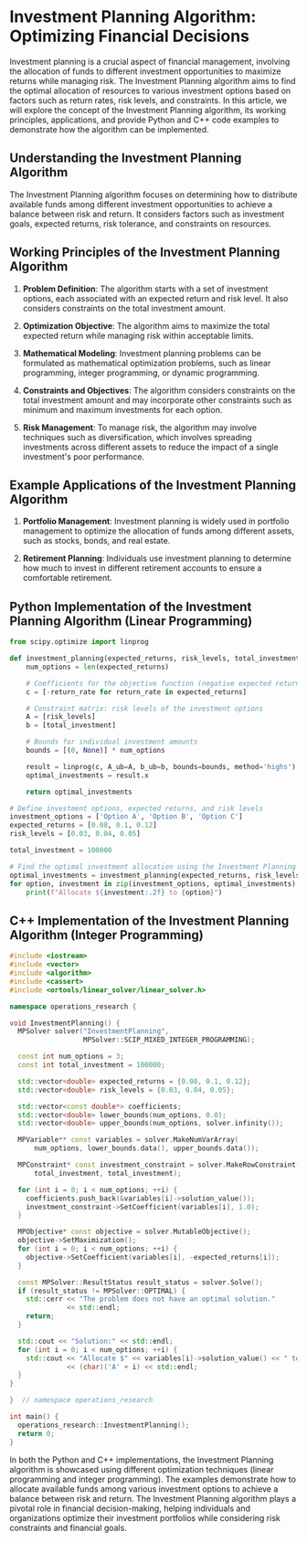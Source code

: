 # Investment Planning Algorithm: Optimizing Financial Decisions

Investment planning is a crucial aspect of financial management, involving the allocation of funds to different investment opportunities to maximize returns while managing risk. The Investment Planning algorithm aims to find the optimal allocation of resources to various investment options based on factors such as return rates, risk levels, and constraints. In this article, we will explore the concept of the Investment Planning algorithm, its working principles, applications, and provide Python and C++ code examples to demonstrate how the algorithm can be implemented.

## Understanding the Investment Planning Algorithm

The Investment Planning algorithm focuses on determining how to distribute available funds among different investment opportunities to achieve a balance between risk and return. It considers factors such as investment goals, expected returns, risk tolerance, and constraints on resources.

## Working Principles of the Investment Planning Algorithm

1. **Problem Definition**: The algorithm starts with a set of investment options, each associated with an expected return and risk level. It also considers constraints on the total investment amount.

2. **Optimization Objective**: The algorithm aims to maximize the total expected return while managing risk within acceptable limits.

3. **Mathematical Modeling**: Investment planning problems can be formulated as mathematical optimization problems, such as linear programming, integer programming, or dynamic programming.

4. **Constraints and Objectives**: The algorithm considers constraints on the total investment amount and may incorporate other constraints such as minimum and maximum investments for each option.

5. **Risk Management**: To manage risk, the algorithm may involve techniques such as diversification, which involves spreading investments across different assets to reduce the impact of a single investment's poor performance.

## Example Applications of the Investment Planning Algorithm

1. **Portfolio Management**: Investment planning is widely used in portfolio management to optimize the allocation of funds among different assets, such as stocks, bonds, and real estate.

2. **Retirement Planning**: Individuals use investment planning to determine how much to invest in different retirement accounts to ensure a comfortable retirement.

## Python Implementation of the Investment Planning Algorithm (Linear Programming)

```python
from scipy.optimize import linprog

def investment_planning(expected_returns, risk_levels, total_investment):
    num_options = len(expected_returns)

    # Coefficients for the objective function (negative expected returns)
    c = [-return_rate for return_rate in expected_returns]

    # Constraint matrix: risk levels of the investment options
    A = [risk_levels]
    b = [total_investment]

    # Bounds for individual investment amounts
    bounds = [(0, None)] * num_options

    result = linprog(c, A_ub=A, b_ub=b, bounds=bounds, method='highs')
    optimal_investments = result.x

    return optimal_investments

# Define investment options, expected returns, and risk levels
investment_options = ['Option A', 'Option B', 'Option C']
expected_returns = [0.08, 0.1, 0.12]
risk_levels = [0.03, 0.04, 0.05]

total_investment = 100000

# Find the optimal investment allocation using the Investment Planning algorithm
optimal_investments = investment_planning(expected_returns, risk_levels, total_investment)
for option, investment in zip(investment_options, optimal_investments):
    print(f"Allocate ${investment:.2f} to {option}")
```

## C++ Implementation of the Investment Planning Algorithm (Integer Programming)

```cpp
#include <iostream>
#include <vector>
#include <algorithm>
#include <cassert>
#include <ortools/linear_solver/linear_solver.h>

namespace operations_research {

void InvestmentPlanning() {
  MPSolver solver("InvestmentPlanning",
                  MPSolver::SCIP_MIXED_INTEGER_PROGRAMMING);

  const int num_options = 3;
  const int total_investment = 100000;

  std::vector<double> expected_returns = {0.08, 0.1, 0.12};
  std::vector<double> risk_levels = {0.03, 0.04, 0.05};

  std::vector<const double*> coefficients;
  std::vector<double> lower_bounds(num_options, 0.0);
  std::vector<double> upper_bounds(num_options, solver.infinity());

  MPVariable** const variables = solver.MakeNumVarArray(
      num_options, lower_bounds.data(), upper_bounds.data());

  MPConstraint* const investment_constraint = solver.MakeRowConstraint(
      total_investment, total_investment);

  for (int i = 0; i < num_options; ++i) {
    coefficients.push_back(&variables[i]->solution_value());
    investment_constraint->SetCoefficient(variables[i], 1.0);
  }

  MPObjective* const objective = solver.MutableObjective();
  objective->SetMaximization();
  for (int i = 0; i < num_options; ++i) {
    objective->SetCoefficient(variables[i], -expected_returns[i]);
  }

  const MPSolver::ResultStatus result_status = solver.Solve();
  if (result_status != MPSolver::OPTIMAL) {
    std::cerr << "The problem does not have an optimal solution."
              << std::endl;
    return;
  }

  std::cout << "Solution:" << std::endl;
  for (int i = 0; i < num_options; ++i) {
    std::cout << "Allocate $" << variables[i]->solution_value() << " to Option "
              << (char)('A' + i) << std::endl;
  }
}

}  // namespace operations_research

int main() {
  operations_research::InvestmentPlanning();
  return 0;
}
```

In both the Python and C++ implementations, the Investment Planning algorithm is showcased using different optimization techniques (linear programming and integer programming). The examples demonstrate how to allocate available funds among various investment options to achieve a balance between risk and return. The Investment Planning algorithm plays a pivotal role in financial decision-making, helping individuals and organizations optimize their investment portfolios while considering risk constraints and financial goals.
